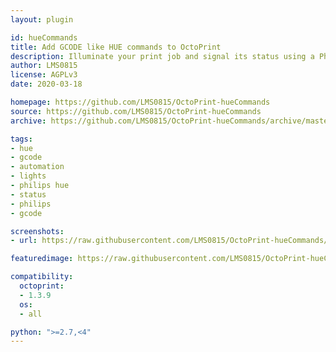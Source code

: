 ```yaml
---
layout: plugin

id: hueCommands
title: Add GCODE like HUE commands to OctoPrint
description: Illuminate your print job and signal its status using a Philips Hue light. Enter a GCODE equivalent anywhere you want.
author: LMS0815
license: AGPLv3
date: 2020-03-18

homepage: https://github.com/LMS0815/OctoPrint-hueCommands
source: https://github.com/LMS0815/OctoPrint-hueCommands
archive: https://github.com/LMS0815/OctoPrint-hueCommands/archive/master/OctoPrint-hueCommands.zip

tags:
- hue
- gcode
- automation
- lights
- philips hue
- status
- philips
- gcode

screenshots:
- url: https://raw.githubusercontent.com/LMS0815/OctoPrint-hueCommands/master/screenshots/huecommands_logging.png

featuredimage: https://raw.githubusercontent.com/LMS0815/OctoPrint-hueCommands/master/screenshots/huecommands_logging.png

compatibility:
  octoprint:
  - 1.3.9
  os:
  - all

python: ">=2.7,<4"
---
```

